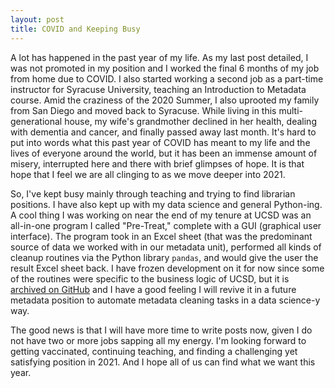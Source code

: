 ```yaml
---
layout: post
title: COVID and Keeping Busy
---
```


A lot has happened in the past year of my life. As my last post detailed, I was not promoted in my position and I worked the final 6 months of my job from home due to COVID. I also started working a second job as a part-time instructor for Syracuse University, teaching an Introduction to Metadata course. Amid the craziness of the 2020 Summer, I also uprooted my family from San Diego and moved back to Syracuse. While living in this multi-generational house, my wife's grandmother declined in her health, dealing with dementia and cancer, and finally passed away last month. It's hard to put into words what this past year of COVID has meant to my life and the lives of everyone around the world, but it has been an immense amount of misery, interrupted here and there with brief glimpses of hope. It is that hope that I feel we are all clinging to as we move deeper into 2021.   

So, I've kept busy mainly through teaching and trying to find librarian positions. I have also kept up with my data science and general Python-ing. A cool thing I was working on near the end of my tenure at UCSD was an all-in-one program I called "Pre-Treat," complete with a GUI (graphical user interface). The program took in an Excel sheet (that was the predominant source of data we worked with in our metadata unit), performed all kinds of cleanup routines via the Python library `pandas`, and would give the user the result Excel sheet back. I have frozen development on it for now since some of the routines were specific to the business logic of UCSD, but it is [archived on GitHub](https://github.com/remerjohnson/pre-treat) and I have a good feeling I will revive it in a future metadata position to automate metadata cleaning tasks in a data science-y way.  

The good news is that I will have more time to write posts now, given I do not have two or more jobs sapping all my energy. I'm looking forward to getting vaccinated, continuing teaching, and finding a challenging yet satisfying position in 2021. And I hope all of us can find what we want this year.   